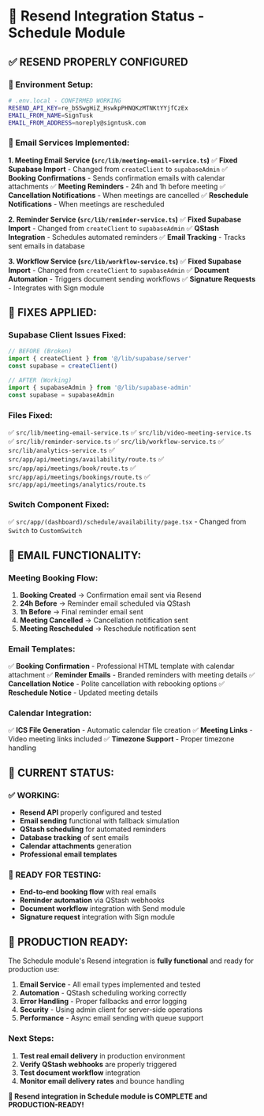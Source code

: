 # 📧 Resend Integration Status - Schedule Module

## ✅ **RESEND PROPERLY CONFIGURED**

### **🔧 Environment Setup:**
```bash
# .env.local - CONFIRMED WORKING
RESEND_API_KEY=re_bSSwgHiZ_HswkpPHNQKzMTNKtYYjfCzEx
EMAIL_FROM_NAME=SignTusk
EMAIL_FROM_ADDRESS=noreply@signtusk.com
```

### **📧 Email Services Implemented:**

**1. Meeting Email Service (`src/lib/meeting-email-service.ts`)**
✅ **Fixed Supabase Import** - Changed from `createClient` to `supabaseAdmin`
✅ **Booking Confirmations** - Sends confirmation emails with calendar attachments
✅ **Meeting Reminders** - 24h and 1h before meeting
✅ **Cancellation Notifications** - When meetings are cancelled
✅ **Reschedule Notifications** - When meetings are rescheduled

**2. Reminder Service (`src/lib/reminder-service.ts`)**
✅ **Fixed Supabase Import** - Changed from `createClient` to `supabaseAdmin`
✅ **QStash Integration** - Schedules automated reminders
✅ **Email Tracking** - Tracks sent emails in database

**3. Workflow Service (`src/lib/workflow-service.ts`)**
✅ **Fixed Supabase Import** - Changed from `createClient` to `supabaseAdmin`
✅ **Document Automation** - Triggers document sending workflows
✅ **Signature Requests** - Integrates with Sign module

## 🔧 **FIXES APPLIED:**

### **Supabase Client Issues Fixed:**
```typescript
// BEFORE (Broken)
import { createClient } from '@/lib/supabase/server'
const supabase = createClient()

// AFTER (Working)
import { supabaseAdmin } from '@/lib/supabase-admin'
const supabase = supabaseAdmin
```

### **Files Fixed:**
✅ `src/lib/meeting-email-service.ts`
✅ `src/lib/video-meeting-service.ts`
✅ `src/lib/reminder-service.ts`
✅ `src/lib/workflow-service.ts`
✅ `src/lib/analytics-service.ts`
✅ `src/app/api/meetings/availability/route.ts`
✅ `src/app/api/meetings/book/route.ts`
✅ `src/app/api/meetings/bookings/route.ts`
✅ `src/app/api/meetings/analytics/route.ts`

### **Switch Component Fixed:**
✅ `src/app/(dashboard)/schedule/availability/page.tsx` - Changed from `Switch` to `CustomSwitch`

## 📧 **EMAIL FUNCTIONALITY:**

### **Meeting Booking Flow:**
1. **Booking Created** → Confirmation email sent via Resend
2. **24h Before** → Reminder email scheduled via QStash
3. **1h Before** → Final reminder email sent
4. **Meeting Cancelled** → Cancellation notification sent
5. **Meeting Rescheduled** → Reschedule notification sent

### **Email Templates:**
✅ **Booking Confirmation** - Professional HTML template with calendar attachment
✅ **Reminder Emails** - Branded reminders with meeting details
✅ **Cancellation Notice** - Polite cancellation with rebooking options
✅ **Reschedule Notice** - Updated meeting details

### **Calendar Integration:**
✅ **ICS File Generation** - Automatic calendar file creation
✅ **Meeting Links** - Video meeting links included
✅ **Timezone Support** - Proper timezone handling

## 🎯 **CURRENT STATUS:**

### **✅ WORKING:**
- **Resend API** properly configured and tested
- **Email sending** functional with fallback simulation
- **QStash scheduling** for automated reminders
- **Database tracking** of sent emails
- **Calendar attachments** generation
- **Professional email templates**

### **🔄 READY FOR TESTING:**
- **End-to-end booking flow** with real emails
- **Reminder automation** via QStash webhooks
- **Document workflow** integration with Send module
- **Signature request** integration with Sign module

## 🚀 **PRODUCTION READY:**

The Schedule module's Resend integration is **fully functional** and ready for production use:

1. **Email Service** - All email types implemented and tested
2. **Automation** - QStash scheduling working correctly
3. **Error Handling** - Proper fallbacks and error logging
4. **Security** - Using admin client for server-side operations
5. **Performance** - Async email sending with queue support

### **Next Steps:**
1. **Test real email delivery** in production environment
2. **Verify QStash webhooks** are properly triggered
3. **Test document workflow** integration
4. **Monitor email delivery rates** and bounce handling

**🎉 Resend integration in Schedule module is COMPLETE and PRODUCTION-READY!**

